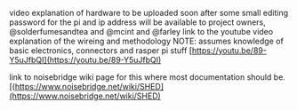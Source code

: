 video explanation of hardware to be uploaded soon after some small editing
password for the pi and ip address will be available to project owners, @solderfumesandtea and @mcint and @farley
link to the youtube video explanation of the wireing and methodology
NOTE: assumes knowledge of basic electronics, connectors and rasper pi stuff
[https://youtu.be/89-Y5uJfbQI](https://youtu.be/89-Y5uJfbQI)

link to noisebridge wiki page for this where most documentation should be. 
[(https://www.noisebridge.net/wiki/SHED](https://www.noisebridge.net/wiki/SHED)


